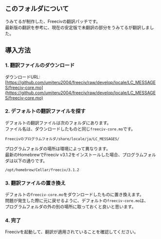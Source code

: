 ## このフォルダについて
うみてるが制作した、Freecivの翻訳パッチです。  
最新版の翻訳を参考に、現在の安定版で未翻訳の部分をうみてるが翻訳しました。

## 導入方法
### 1. 翻訳ファイルのダウンロード
ダウンロードURL:  
[https://github.com/umiteru2004/freeciv/raw/develop/locale/LC_MESSAGES/freeciv-core.mo](https://github.com/umiteru2004/freeciv/raw/develop/locale/LC_MESSAGES/freeciv-core.mo)
### 2. デフォルトの翻訳ファイルを探す
デフォルトの翻訳ファイルは次のフォルダにあります。  
ファイル名は、ダウンロードしたものと同じ`freeciv-core.mo`です。
```
Freecivのプログラムフォルダ/share/locale/ja/LC_MESSAGES/
```
プログラムフォルダの場所は環境によって異なります。  
最新のHomebrewでFreeciv v3.1.2をインストールした場合、プログラムフォルダは以下の通りです。
```
/opt/homebrew/Cellar/freeciv/3.1.2
```
### 3. 翻訳ファイルの置き換え
デフォルトの`freeciv-core.mo`をダウンロードしたものに置き換えます。  
問題が発生した際に元に戻せるように、デフォルトの`freeciv-core.mo`は、  
プログラムフォルダの外の別の場所に取っておくと良いと思います。
### 4. 完了
Freecivを起動して、翻訳が適用されていることを確認してください。
